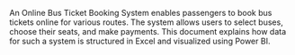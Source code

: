 An Online Bus Ticket Booking System enables passengers to book bus tickets online for various routes. The system allows users to select buses, choose their seats, and make payments. This document explains how data for such a system is structured in Excel and visualized using Power BI.

